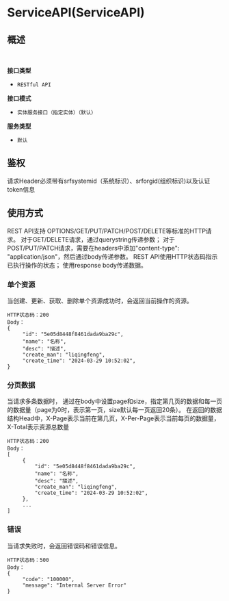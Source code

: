 # ServiceAPI(ServiceAPI) <!-- {docsify-ignore-all} -->



## 概述
<br>
<p class="panel-title"><b>接口类型</b></p>

* `RESTful API`

<p class="panel-title"><b>接口模式</b></p>

* `实体服务接口（指定实体）（默认）`

<p class="panel-title"><b>服务类型</b></p>

* `默认`


## 鉴权
请求Header必须带有srfsystemid（系统标识）、srforgid(组织标识)以及认证token信息


## 使用方式
REST API支持 OPTIONS/GET/PUT/PATCH/POST/DELETE等标准的HTTP请求。
对于GET/DELETE请求，通过querystring传递参数；
对于POST/PUT/PATCH请求，需要在headers中添加"content-type": "application/json"，然后通过body传递参数。
REST API使用HTTP状态码指示已执行操作的状态； 使用response body传递数据。

### 单个资源
当创建、更新、获取、删除单个资源成功时，会返回当前操作的资源。

```
HTTP状态码：200
Body：
{
     "id": "5e05d8448f8461dada9ba29c",
     "name": "名称",
     "desc": "描述",
     "create_man": "liqingfeng",
     "create_time": "2024-03-29 10:52:02",
}
```

### 分页数据
当请求多条数据时， 通过在body中设置page和size，指定第几页的数据和每一页的数据量（page为0时，表示第一页，size默认每一页返回20条）。
在返回的数据结构Head中，X-Page表示当前在第几页，X-Per-Page表示当前每页的数据量，X-Total表示资源总数量

```
HTTP状态码：200
Body：
[
     {
         "id": "5e05d8448f8461dada9ba29c",
         "name": "名称",
         "desc": "描述",
         "create_man": "liqingfeng",
         "create_time": "2024-03-29 10:52:02",
     },
     ...
]

```

### 错误
当请求失败时，会返回错误码和错误信息。

```
HTTP状态码：500
Body：
{
     "code": "100000",
     "message": "Internal Server Error"
}
```

